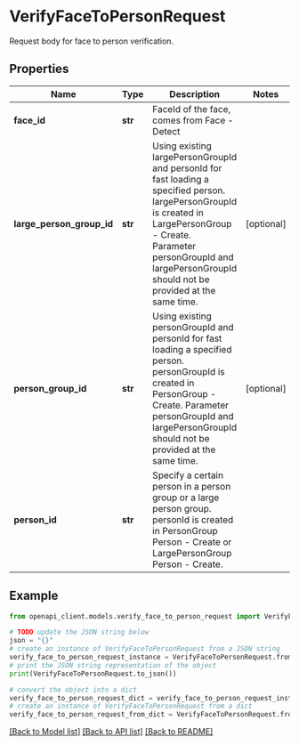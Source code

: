 # VerifyFaceToPersonRequest

Request body for face to person verification.

## Properties

Name | Type | Description | Notes
------------ | ------------- | ------------- | -------------
**face_id** | **str** | FaceId of the face, comes from Face - Detect | 
**large_person_group_id** | **str** | Using existing largePersonGroupId and personId for fast loading a specified person. largePersonGroupId is created in LargePersonGroup - Create. Parameter personGroupId and largePersonGroupId should not be provided at the same time. | [optional] 
**person_group_id** | **str** | Using existing personGroupId and personId for fast loading a specified person. personGroupId is created in PersonGroup - Create. Parameter personGroupId and largePersonGroupId should not be provided at the same time. | [optional] 
**person_id** | **str** | Specify a certain person in a person group or a large person group. personId is created in PersonGroup Person - Create or LargePersonGroup Person - Create. | 

## Example

```python
from openapi_client.models.verify_face_to_person_request import VerifyFaceToPersonRequest

# TODO update the JSON string below
json = "{}"
# create an instance of VerifyFaceToPersonRequest from a JSON string
verify_face_to_person_request_instance = VerifyFaceToPersonRequest.from_json(json)
# print the JSON string representation of the object
print(VerifyFaceToPersonRequest.to_json())

# convert the object into a dict
verify_face_to_person_request_dict = verify_face_to_person_request_instance.to_dict()
# create an instance of VerifyFaceToPersonRequest from a dict
verify_face_to_person_request_from_dict = VerifyFaceToPersonRequest.from_dict(verify_face_to_person_request_dict)
```
[[Back to Model list]](../README.md#documentation-for-models) [[Back to API list]](../README.md#documentation-for-api-endpoints) [[Back to README]](../README.md)


